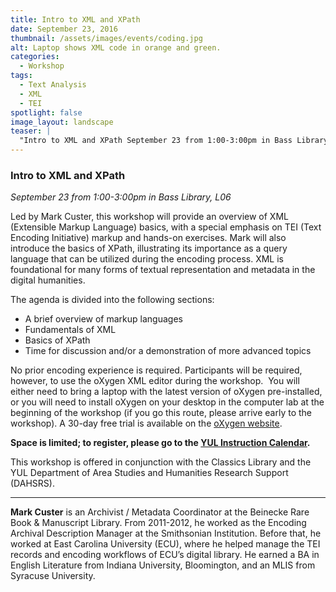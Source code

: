```yaml
---
title: Intro to XML and XPath
date: September 23, 2016
thumbnail: /assets/images/events/coding.jpg
alt: Laptop shows XML code in orange and green.
categories: 
  - Workshop
tags:
  - Text Analysis
  - XML
  - TEI
spotlight: false 
image_layout: landscape
teaser: |
  "Intro to XML and XPath September 23 from 1:00-3:00pm in Bass Library, L06 Led by Mark Custer, this workshop will provide an overview of XML (Extensible Markup Language) basics, with a special..."
---
```


### Intro to XML and XPath
*September 23 from 1:00-3:00pm in Bass Library, L06*
      
Led by Mark Custer, this workshop will provide an overview of XML (Extensible Markup Language) basics, with a special emphasis on TEI (Text Encoding Initiative) markup and hands-on exercises. Mark will also introduce the basics of XPath, illustrating its importance as a query language that can be utilized during the encoding process. XML is foundational for many forms of textual representation and metadata in the digital humanities.
      
The agenda is divided into the following sections:
 * A brief overview of markup languages
 * Fundamentals of XML
 * Basics of XPath
 * Time for discussion and/or a demonstration of more advanced topics
     
No prior encoding experience is required. Participants will be required, however, to use the oXygen XML editor during the workshop.  You will either need to bring a laptop with the latest version of oXygen pre-installed, or you will need to install oXygen on your desktop in the computer lab at the beginning of the workshop (if you go this route, please arrive early to the workshop). A 30-day free trial is available on the [oXygen website](https://www.oxygenxml.com/xml_editor/register.html#get_trial).

**Space is limited; to register, please go to the [YUL Instruction Calendar](http://schedule.yale.edu/event/2832646).**
   
This workshop is offered in conjunction with the Classics Library and the YUL Department of Area Studies and Humanities Research Support (DAHSRS).
   
---
   
**Mark Custer** is an Archivist / Metadata Coordinator at the Beinecke Rare Book &amp; Manuscript Library. From 2011-2012, he worked as the Encoding Archival Description Manager at the Smithsonian Institution. Before that, he worked at East Carolina University (ECU), where he helped manage the TEI records and encoding workflows of ECU’s digital library. He earned a BA in English Literature from Indiana University, Bloomington, and an MLIS from Syracuse University.